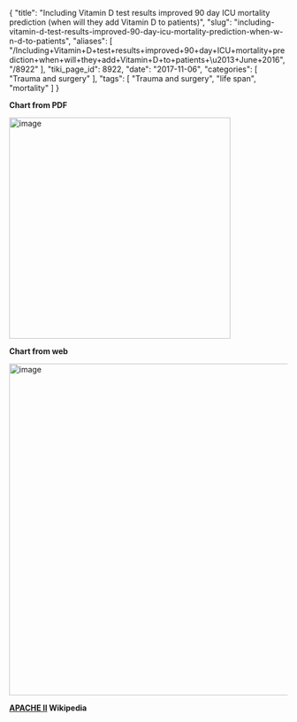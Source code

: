 {
    "title": "Including Vitamin D test results improved 90 day ICU mortality prediction (when will they add Vitamin D to patients)",
    "slug": "including-vitamin-d-test-results-improved-90-day-icu-mortality-prediction-when-w-n-d-to-patients",
    "aliases": [
        "/Including+Vitamin+D+test+results+improved+90+day+ICU+mortality+prediction+when+will+they+add+Vitamin+D+to+patients+\u2013+June+2016",
        "/8922"
    ],
    "tiki_page_id": 8922,
    "date": "2017-11-06",
    "categories": [
        "Trauma and surgery"
    ],
    "tags": [
        "Trauma and surgery",
        "life span",
        "mortality"
    ]
}


**Chart from PDF** 

<img src="https://d1bk1kqxc0sym.cloudfront.net/attachments/jpeg/90-day-mortality-prediction.jpg" alt="image" width="400">

 **Chart from web** 

<img src="https://d1bk1kqxc0sym.cloudfront.net/attachments/jpeg/icu-mortality-table.jpg" alt="image" width="600">

 **[APACHE II](https://en.wikipedia.org/wiki/APACHE_II) Wikipedia**